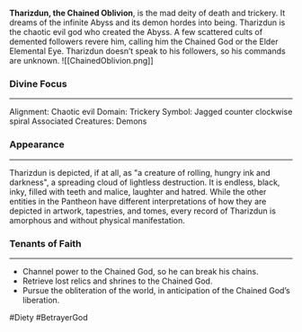 **Tharizdun, the Chained Oblivion**, is the mad deity of death and trickery. It dreams of the infinite Abyss and its demon hordes into being. Tharizdun is the chaotic evil god who created the Abyss. A few scattered cults of demented followers revere him, calling him the Chained God or the Elder Elemental Eye. Tharizdun doesn’t speak to his followers, so his commands are unknown.
![[ChainedOblivion.png]]
### Divine Focus
---
Alignment: Chaotic evil
Domain: Trickery
Symbol: Jagged counter clockwise spiral
Associated Creatures: Demons
### Appearance
------
Tharizdun is depicted, if at all, as "a creature of rolling, hungry ink and darkness", a spreading cloud of lightless destruction. It is endless, black, inky, filled with teeth and malice, laughter and hatred. While the other entities in the Pantheon have different interpretations of how they are depicted in artwork, tapestries, and tomes, every record of Tharizdun is amorphous and without physical manifestation.
### Tenants of Faith
---
- Channel power to the Chained God, so he can break his chains.
- Retrieve lost relics and shrines to the Chained God.
- Pursue the obliteration of the world, in anticipation of the Chained God’s liberation.

#Diety #BetrayerGod